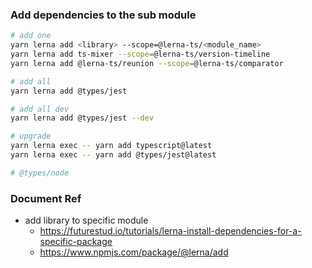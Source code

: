### Add dependencies to the sub module

```bash
# add one
yarn lerna add <library> --scope=@lerna-ts/<module_name>
yarn lerna add ts-mixer --scope=@lerna-ts/version-timeline
yarn lerna add @lerna-ts/reunion --scope=@lerna-ts/comparator

# add all
yarn lerna add @types/jest

# add all dev 
yarn lerna add @types/jest --dev

# upgrade
yarn lerna exec -- yarn add typescript@latest
yarn lerna exec -- yarn add @types/jest@latest

# @types/node
```

### Document Ref
- add library to specific module
  - https://futurestud.io/tutorials/lerna-install-dependencies-for-a-specific-package
  - https://www.npmjs.com/package/@lerna/add